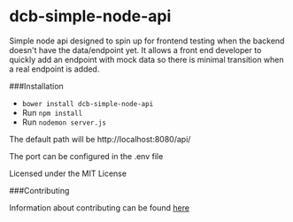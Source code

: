 # dcb-simple-node-api

Simple node api designed to spin up for frontend testing when the backend doesn't have the data/endpoint yet. It allows a front end developer to quickly add an endpoint with mock data so there is minimal transition when a real endpoint is added.

###Installation

* `bower install dcb-simple-node-api`
* Run `npm install`
* Run `nodemon server.js`


The default path will be http://localhost:8080/api/

The port can be configured in the .env file

Licensed under the MIT License

###Contributing

Information about contributing can be found [here](https://github.com/TheOneTheOnlyDavidBrown/contributing_guidelines/blob/master/CONTRIBUTING.md)
